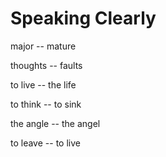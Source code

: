 # Speaking Clearly

major -- mature

thoughts -- faults

to live -- the life

to think -- to sink

the angle -- the angel

to leave -- to live
